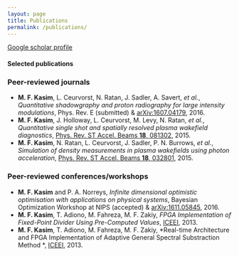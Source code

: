 ```yaml
---
layout: page
title: Publications
permalink: /publications/
---
```


[Google scholar profile](https://scholar.google.co.uk/citations?user=WmeftKUAAAAJ&hl=en)

#### Selected publications

### Peer-reviewed journals
* **M. F. Kasim**, L. Ceurvorst, N. Ratan, J. Sadler, A. Savert, *et al.*, *Quantitative shadowgraphy and proton radiography for large intensity modulations*, Phys. Rev. E (submitted) &  [arXiv:1607.04179](https://arxiv.org/pdf/1607.04179v1.pdf), 2016.
* **M. F. Kasim**, J. Holloway, L. Ceurvorst, M. Levy, N. Ratan, *et al.*, *Quantitative single shot and spatially resolved plasma wakefield diagnostics*, [Phys. Rev. ST Accel. Beams **18**, 081302](https://doi.org/10.1103/PhysRevSTAB.18.081302), 2015.
* **M. F. Kasim**, N. Ratan, L. Ceurvorst, J. Sadler, P. N. Burrows, *et al.*, *Simulation of density measurements in plasma wakefields using photon acceleration*, [Phys. Rev. ST Accel. Beams **18**, 032801](https://doi.org/10.1103/PhysRevSTAB.18.032801), 2015.

### Peer-reviewed conferences/workshops
* **M. F. Kasim** and P. A. Norreys, *Infinite dimensional optimistic optimisation with applications on physical systems*, Bayesian Optimization Workshop at NIPS (accepted) & [arXiv:1611.05845](https://arxiv.org/pdf/1611.05845v1.pdf), 2016.
* **M. F. Kasim**, T. Adiono, M. Fahreza, M. F. Zakiy, *FPGA Implementation of Fixed-Point Divider Using Pre-Computed Values*, [ICEEI](https://doi.org/10.1016/j.protcy.2013.12.182), 2013.
* **M. F. Kasim**, T. Adiono, M. Fahreza, M. F. Zakiy, *Real-time Architecture and FPGA Implementation of Adaptive General Spectral Substraction Method *, [ICEEI](https://doi.org/10.1016/j.protcy.2013.12.180), 2013.
